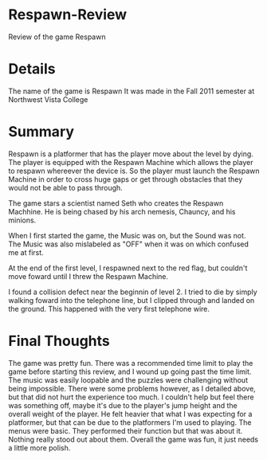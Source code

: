 # Respawn-Review
Review of the game Respawn
# Details
The name of the game is Respawn
It was made in the Fall 2011 semester at Northwest Vista College
# Summary
Respawn is a platformer that has the player move about the level by dying. The player is equipped with the Respawn Machine which allows the player to respawn whereever the device is. So the player must launch the Respawn Machine in order to cross huge gaps or get through obstacles that they would not be able to pass through.

The game stars a scientist named Seth who creates the Respawn Machhine. He is being chased by his arch nemesis, Chauncy, and his minions.


When I first started the game, the Music was on, but the Sound was not. The Music was also mislabeled as "OFF" when it was on which confused me at first.

At the end of the first level, I respawned next to the red flag, but couldn't move foward until I threw the Respawn Machine.

I found a collision defect near the beginnin of level 2. I tried to die by simply walking foward into the telephone line, but I clipped through and landed on the ground. This happened with the very first telephone wire.

# Final Thoughts
The game was pretty fun. There was a recommended time limit to play the game before starting this review, and I wound up going past the time limit. The music was easily loopable and the puzzles were challenging without being impossible. There were some problems however, as I detailed above, but that did not hurt the experience too much. I couldn't help but feel there was something off, maybe it's due to the player's jump height and the overall weight of the player. He felt heavier that what I was expecting for a platformer, but that can be due to the platformers I'm used to playing. The menus were basic. They performed their function but that was about it. Nothing really stood out about them. Overall the game was fun, it just needs a little more polish.
